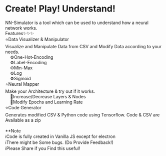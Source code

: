 # Create! Play! Understand! <br/>
NN-Simulator is a tool which can be used to understand how a neural network works. <br/>
Features✨✨✨ <br/>
⭐Data Visualizer & Manipulator<br/>
Visualize and Manipulate Data from CSV and Modify Data according to your needs.<br/>
&nbsp;&nbsp;&nbsp;&nbsp;⚙️One-Hot-Encoding<br/>
&nbsp;&nbsp;&nbsp;&nbsp;⚙️Label-Encoding<br/>
&nbsp;&nbsp;&nbsp;&nbsp;⚙️Min-Max<br/>
&nbsp;&nbsp;&nbsp;&nbsp;⚙️Log<br/>
&nbsp;&nbsp;&nbsp;&nbsp;⚙️Sigmoid<br/>
⭐Neural Mapper<br/>
Make your Architecture & try out if it works.<br/>
&nbsp;&nbsp;&nbsp;&nbsp;📌Increase/Decrease Layers & Nodes<br/>
&nbsp;&nbsp;&nbsp;&nbsp;📌Modify Epochs and Learning Rate<br/>
⭐Code Generator<br/>
Generates modified CSV & Python code using Tensorflow. Code & CSV are Available as a zip<br/>
<br/>
**Note<br/>
ℹ️Code is fully created in Vanilla JS except for electron<br/>
ℹ️There might be Some bugs. (Do Provide Feedback!)<br/>
ℹ️Please Share if you Find this useful!<br/>
